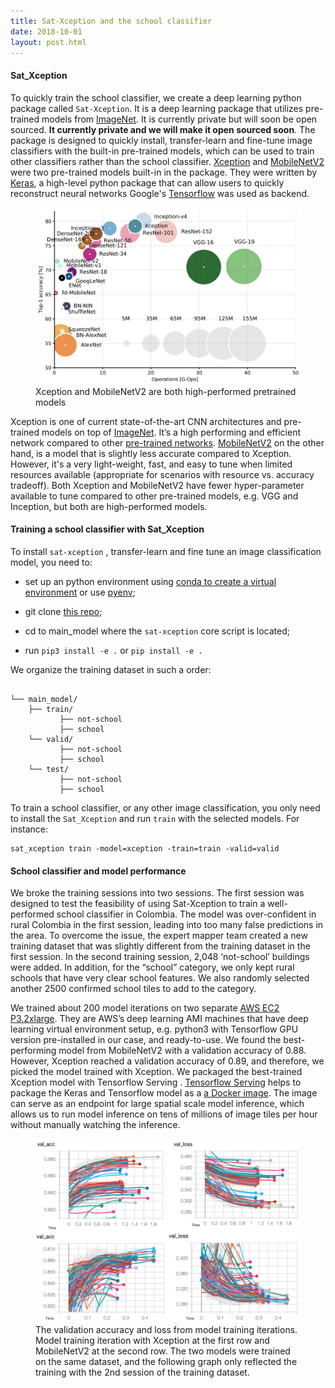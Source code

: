 ```yaml
---
title: Sat-Xception and the school classifier
date: 2018-10-01
layout: post.html
---
```


#### Sat_Xception

To quickly train the school classifier, we create a deep learning python package called `Sat-Xception`. It is a deep learning package that utilizes pre-trained models from [ImageNet](https://en.wikipedia.org/wiki/ImageNet). It is currently private but will soon be open sourced. **It currently private and we will make it open sourced soon**. The package is designed to quickly install, transfer-learn and fine-tune image classifiers with the built-in pre-trained models, which can be used to train other classifiers rather than the school classifier. [Xception](https://arxiv.org/abs/1610.02357) and [MobileNetV2](http://keras.io/applications/) were two pre-trained models built-in in the package. They were written by [Keras](http://keras.io/), a high-level python package that can allow users to quickly reconstruct neural networks Google's [Tensorflow](https://www.tensorflow.org) was used as backend.  

<figure class="align-center">
<img src="/assets/graphics/content/methodology/DCNNs.jpeg" alt="Put unmapped schools on the map with machine learning" />
<figcaption> Xception and MobileNetV2 are both high-performed pretrained models</figcaption>
</figure>

Xception is one of current state-of-the-art CNN architectures and pre-trained models on top of [ImageNet](http://www.image-net.org/).  It’s a high performing and efficient network compared to other [pre-trained networks]( http://keras.io/applications/). [MobileNetV2](https://arxiv.org/abs/1801.04381) on the other hand, is a model that is slightly less accurate compared to Xception. However, it's a very light-weight, fast, and easy to tune when limited resources available (appropriate for scenarios with resource vs. accuracy tradeoff). Both Xception and MobileNetV2 have fewer hyper-parameter available to tune compared to other pre-trained models, e.g. VGG and Inception, but both are high-performed models.


#### Training a school classifier with Sat_Xception

To install `sat-xception` , transfer-learn and fine tune an image classification model, you need to:

- set up an python environment using [conda to create a virtual environment](https://uoa-eresearch.github.io/eresearch-cookbook/recipe/2014/11/20/conda/) or use [pyenv](https://gist.github.com/Geoyi/f55ed54d24cc9ff1c14bd95fac21c042);

- git clone [this repo](https://github.com/developmentseed/unicef-schools.git);
- cd to main_model where the `sat-xception` core script is located;
- run `pip3 install -e .` or `pip install -e .`

We organize the training dataset in such a order:

```

└── main_model/
    ├── train/
           ├── not-school
           ├── school
    └── valid/
           ├── not-school
           ├── school
    └── test/
           ├── not-school
           ├── school
```

To train a school classifier, or any other image classification, you only need to install the `Sat_Xception` and run `train` with the selected models. For instance:

```{bash}
sat_xception train -model=xception -train=train -valid=valid
```

#### School classifier and model performance

We broke the training sessions into two sessions. The first session was designed to test the feasibility of using Sat-Xception to train a well-performed school classifier in Colombia. The model was over-confident in rural Colombia in the first session, leading into  too many false predictions in the area. To overcome the issue, the expert mapper team created a new training dataset that was slightly different from the training dataset in the first session. In the second training session, 2,048 ‘not-school’ buildings were added. In addition, for the “school” category, we only kept rural schools that have very clear school features. We also randomly selected another 2500 confirmed school tiles to add to the category.  

We trained about 200 model iterations on two separate [AWS EC2](https://aws.amazon.com/ec2)  [P3.2xlarge](https://aws.amazon.com/ec2/instance-types/p3/). They are AWS’s deep learning AMI machines that have deep learning virtual environment setup, e.g. python3 with Tensorflow GPU version pre-installed in our case, and ready-to-use.  We found the best-performing model from MobileNetV2 with a validation accuracy of 0.88. However, Xception reached a validation accuracy of 0.89, and therefore, we picked the model trained with Xception. We packaged the best-trained Xception model with Tensorflow Serving . [Tensorflow Serving](https://www.tensorflow.org/tfx/guide/serving) helps to package the Keras and Tensorflow model as a [a Docker image](https://docs.docker.com/v17.09/engine/userguide/storagedriver/imagesandcontainers/). The image can serve as an endpoint for large spatial scale model inference, which allows us to run model inference on tens of millions of image tiles per hour without manually watching the inference.

<figure class="align-center">
<img src="/assets/graphics/content/methodology/val_acc_loss_cv4gc.png" alt="ML accuracy" />
<figcaption> The validation accuracy and loss from model training iterations. Model training iteration with Xception at the first row and MobileNetV2 at the second row. The two models were trained on the same dataset, and the following graph only reflected the training with the 2nd session of the training dataset.</figcaption>
</figure>
